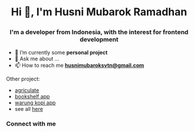 # <p align="center">  Hi 👋, I'm Husni Mubarok Ramadhan </p>

### <p align="center">I'm a developer from Indonesia, with the interest for frontend development</p>

- 🔭 I’m currently some **personal project**
- 💬 Ask me about ...
- 📫 How to reach me **husnimubaroksvtn@gmail.com**

Other project:
- [agriculate](https://github.com/husnimr/Agriculate-Project-Olivia)
- [bookshelf app](https://github.com/husnimr/bookshelf-apps)
- [warung kopi app](https://github.com/husnimr/bookshelf-apps)
- see all [here](https://github.com/husnimr?tab=repositories)

### Connect with me


<!--
**husnimr/husnimr** is a ✨ _special_ ✨ repository because its `README.md` (this file) appears on your GitHub profile.

Here are some ideas to get you started:

- 🔭 I’m currently working on ...
- 🌱 I’m currently learning ...
- 👯 I’m looking to collaborate on ...
- 🤔 I’m looking for help with ...
- 💬 Ask me about ...
- 📫 How to reach me: ...
- 😄 Pronouns: ...
- ⚡ Fun fact: ...
-->
